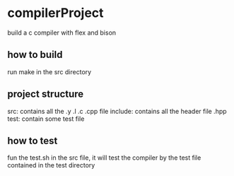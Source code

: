# compilerProject
build a c compiler with flex and bison

## how to build
run make in the src directory

## project structure
src: contains all the .y .l .c .cpp file
include: contains all the header file .hpp
test: contain some test file

## how to test
fun the test.sh in the src file, it will test the compiler by the test file contained in the test directory



